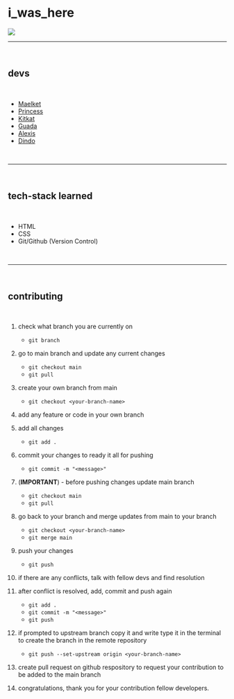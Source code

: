 # i_was_here

[comment]: <> (<img src="http://codinginfinite.com/wp-content/uploads/2019/05/maxresdefault-1.jpg" width="260" />)

![](https://media.giphy.com/media/ny7UCd6JETnmE/giphy.gif)

---

<br/>

## devs

<br/>

- [Maelket](https://github.com/05Maelket)
- [Princess](https://github.com/Orobi-chan)
- [Kitkat](https://github.com/KatandRaf)
- [Guada](https://github.com/Guadida)
- [Alexis](https://github.com/alecxismarie)
- [Dindo](https://github.com/DindoLeonard)

<br/>

---

<br/>

## tech-stack learned

<br/>

- HTML
- CSS
- Git/Github (Version Control)

<br/>

---

<br/>

## contributing

<br/>

1. check what branch you are currently on
   - `git branch`
2. go to main branch and update any current changes
   - `git checkout main`
   - `git pull`
3. create your own branch from main
   - `git checkout <your-branch-name>`
4. add any feature or code in your own branch
5. add all changes
   - `git add .`
6. commit your changes to ready it all for pushing
   - `git commit -m "<message>"`
7. (**IMPORTANT**) - before pushing changes update main branch
   - `git checkout main`
   - `git pull`
8. go back to your branch and merge updates from main to your branch
   - `git checkout <your-branch-name>`
   - `git merge main`
9. push your changes
   - `git push`
10. if there are any conflicts, talk with fellow devs and find resolution
11. after conflict is resolved, add, commit and push again
    - `git add .`
    - `git commit -m "<message>"`
    - `git push`
12. if prompted to upstream branch copy it and write type it in the terminal to create the branch in the remote repository
    - `git push --set-upstream origin <your-branch-name>`
13. create pull request on github respository to request your contribution to be added to the main branch

14. congratulations, thank you for your contribution fellow developers.
